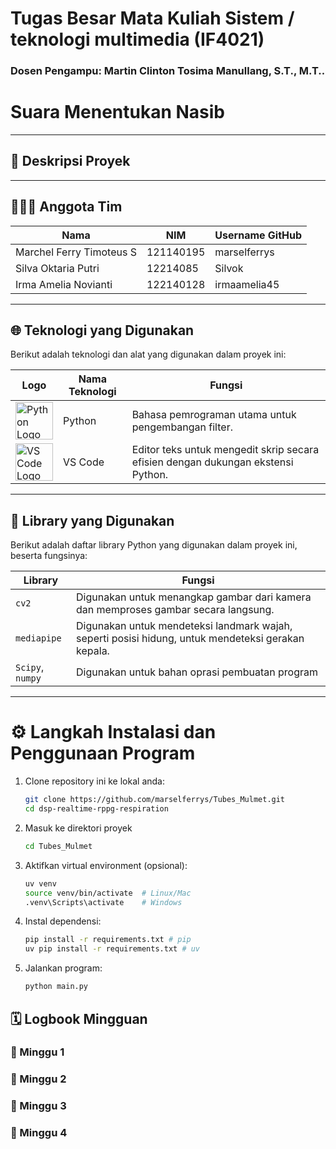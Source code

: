 # Tugas Besar Mata Kuliah Sistem / teknologi multimedia (IF4021)

### Dosen Pengampu: **Martin Clinton Tosima Manullang, S.T., M.T..**

# Suara Menentukan Nasib
---

## 🎯 Deskripsi Proyek



---

## 🧑‍🤝‍🧑 Anggota Tim

| Nama                    | NIM        | Username GitHub         |
|-------------------------|------------|--------------------------|
| Marchel Ferry Timoteus S           | 121140195  | marselferrys         |
| Silva Oktaria Putri       | 12214085  | Silvok      |
| Irma Amelia Novianti        | 122140128  | irmaamelia45            |

---



## 🌐 Teknologi yang Digunakan

Berikut adalah teknologi dan alat yang digunakan dalam proyek ini:

| Logo                                                                                                                           | Nama Teknologi | Fungsi                                                                           |
| ------------------------------------------------------------------------------------------------------------------------------ | -------------- | -------------------------------------------------------------------------------- |
| <img src="https://upload.wikimedia.org/wikipedia/commons/c/c3/Python-logo-notext.svg" alt="Python Logo" width="60">            | Python         | Bahasa pemrograman utama untuk pengembangan filter.                              |
| <img src="https://upload.wikimedia.org/wikipedia/commons/9/9a/Visual_Studio_Code_1.35_icon.svg" alt="VS Code Logo" width="60"> | VS Code        | Editor teks untuk mengedit skrip secara efisien dengan dukungan ekstensi Python. |

---

##  🧩 Library yang Digunakan

Berikut adalah daftar library Python yang digunakan dalam proyek ini, beserta fungsinya:

| **Library**                | **Fungsi**                                                                                         |
| -------------------------- | -------------------------------------------------------------------------------------------------- |
| `cv2`                      | Digunakan untuk menangkap gambar dari kamera dan memproses gambar secara langsung.                 |
| `mediapipe`                | Digunakan untuk mendeteksi landmark wajah, seperti posisi hidung, untuk mendeteksi gerakan kepala. |
| `Scipy`, `numpy`           | Digunakan untuk bahan oprasi pembuatan program                                                     |

---

# ⚙️ Langkah Instalasi dan Penggunaan Program
1. Clone repository ini ke lokal anda:

    ```bash
    git clone https://github.com/marselferrys/Tubes_Mulmet.git
    cd dsp-realtime-rppg-respiration
    ```

2. Masuk ke direktori proyek

    ```bash
    cd Tubes_Mulmet
    ```

2. Aktifkan virtual environment (opsional):

    ```bash
    uv venv
    source venv/bin/activate  # Linux/Mac
    .venv\Scripts\activate    # Windows
    ```

3. Instal dependensi:

    ```bash
    pip install -r requirements.txt # pip
    uv pip install -r requirements.txt # uv
    ```

4. Jalankan program:
    ```bash
    python main.py
    ```

## 🗓️ Logbook Mingguan
### 🔹 Minggu 1
### 🔹 Minggu 2
### 🔹 Minggu 3
### 🔹 Minggu 4